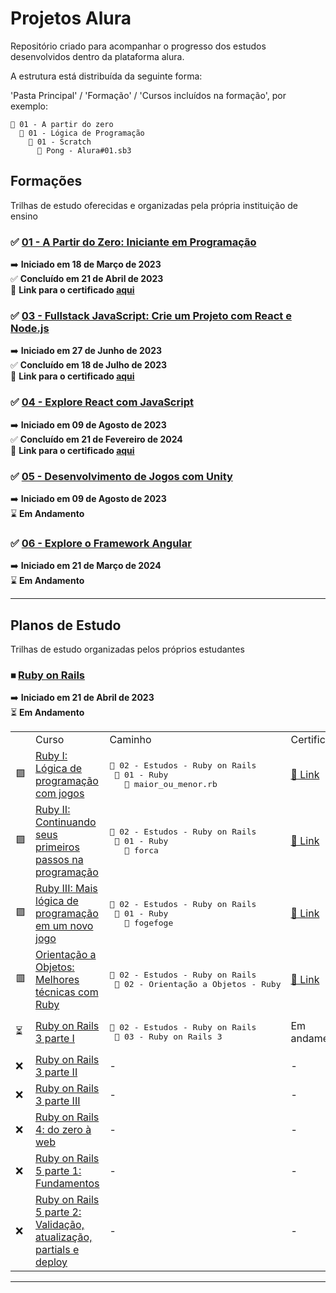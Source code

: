 # Projetos Alura

Repositório criado para acompanhar o progresso dos estudos desenvolvidos dentro da plataforma alura.

A estrutura está distribuída da seguinte forma:

'Pasta Principal' / 'Formação' / 'Cursos incluídos na formação', por exemplo:

```
📂 01 - A partir do zero
  📂 01 - Lógica de Programação
    📂 01 - Scratch
      📜 Pong - Alura#01.sb3
```

## Formações

Trilhas de estudo oferecidas e organizadas pela própria instituição de ensino

### ✅ [<strong>01 - A Partir do Zero: Iniciante em Programação </strong>](https://cursos.alura.com.br/formacao-programacao) ###

➡️ <strong>Iniciado em 18 de Março de 2023 </strong><br>
✅ <strong>Concluído em 21 de Abril de 2023 </strong><br>
📜 <strong>Link para o certificado [aqui </strong>](https://cursos.alura.com.br/degree/certificate/8b3d7b26-719e-4f0b-884d-3e5efbd03a06)

### ✅ [<strong>03 - Fullstack JavaScript: Crie um Projeto com React e Node.js</strong>](https://cursos.alura.com.br/formacao-full-stack-react-node-js)

➡️ <strong>Iniciado em 27 de Junho de 2023 </strong><br>
✅ <strong>Concluído em 18 de Julho de 2023 </strong><br>
📜 <strong>Link para o certificado [aqui </strong>](https://cursos.alura.com.br/degree/certificate/b32ca9b7-f6a7-4a6a-89b7-5272513b5e07?lang=pt_BR)

### ✅ [<strong>04 - Explore React com JavaScript</strong>](https://cursos.alura.com.br/formacao-react-javascript)

➡️ <strong>Iniciado em 09 de Agosto de 2023 </strong><br>
✅ <strong>Concluído em 21 de Fevereiro de 2024 </strong><br>
📜 <strong>Link para o certificado [aqui </strong>](https://cursos.alura.com.br/degree/certificate/6012f31f-43b5-446e-9406-9230d35d104d?lang=pt_BR)

### ✅ [<strong>05 - Desenvolvimento de Jogos com Unity</strong>](https://cursos.alura.com.br/formacao-react-javascript)

➡️ <strong>Iniciado em 09 de Agosto de 2023 </strong><br>
⌛ <strong>Em Andamento </strong><br>

### ✅ [<strong>06 - Explore o Framework Angular</strong>](https://cursos.alura.com.br/formacao-angular-14)

➡️ <strong>Iniciado em 21 de Março de 2024 </strong><br>
⌛ <strong>Em Andamento </strong><br>

---

## Planos de Estudo

Trilhas de estudo organizadas pelos próprios estudantes

### ⏹ [<strong>Ruby on Rails</strong>](https://cursos.alura.com.br/meu-plano-de-estudos-lucas-deoliveira-1596648548138-p60309)

➡️ <strong>Iniciado em 21 de Abril de 2023</strong><br>
⏳ <strong>Em Andamento</strong><br>

<table>
  <th>
    <td>Curso</td>
    <td>Caminho</td>
    <td>Certificado</td>
  </th>
  <tr>
    <td>🟪</td>
    <td>
      <a href='https://cursos.alura.com.br/course/introducao-a-programacao-com-ruby-e-jogos-1'>
        Ruby I: Lógica de programação com jogos
      </a>
    </td>
    <td>
      <pre>📂 02 - Estudos - Ruby on Rails<br/> 📂 01 - Ruby<br/>   📜 maior_ou_menor.rb</pre>
    </td>
    <td>
      <a href='https://cursos.alura.com.br/certificate/1ddedcc7-dc83-4d6c-98c0-95772c5b2423'>
        📜 Link
      </a>
    </td>
  </tr>
  <tr>
    <td>🟪</td>
    <td>
      <a href='https://cursos.alura.com.br/course/introducao-a-programacao-com-ruby-e-jogos-2'>
        Ruby II: Continuando seus primeiros passos na programação
      </a>
    </td>
    <td>
      <pre>📂 02 - Estudos - Ruby on Rails<br/> 📂 01 - Ruby<br/>   📜 forca</pre>
    </td>
    <td>
      <a href='https://cursos.alura.com.br/certificate/d713c5c9-3fae-49f1-916e-6a888a4c341f'>
        📜 Link
      </a>
    </td>
  </tr>
  <tr>
    <td>🟪</td>
    <td>
      <a href='https://cursos.alura.com.br/course/introducao-a-programacao-com-ruby-e-jogos-3'>
        Ruby III: Mais lógica de programação em um novo jogo
      </a>
    </td>
    <td>
      <pre>📂 02 - Estudos - Ruby on Rails<br/> 📂 01 - Ruby<br/>   📜 fogefoge</pre>
    </td>
    <td>
      <a href='https://cursos.alura.com.br/certificate/63ffc3f6-b94f-4dfc-971e-be2aaf99a684'>
        📜 Link
      </a>
    </td>
  </tr>
  <tr>
    <td>🟥</td>
    <td>
      <a href='https://cursos.alura.com.br/course/orientacao-objetos-ruby'>
        Orientação a Objetos: Melhores técnicas com Ruby
      </a>
    </td>
    <td>
      <pre>📂 02 - Estudos - Ruby on Rails<br/> 📂 02 - Orientação a Objetos - Ruby</pre>
    </td>
    <td>
      <a href='https://cursos.alura.com.br/certificate/a67c1010-c278-47c2-9c03-991d6ecde205'>
        📜 Link
      </a>
    </td>
  </tr>
  <tr>
    <td>⏳</td>
    <td>
      <a href='https://cursos.alura.com.br/course/ruby-on-rails'>
        Ruby on Rails 3 parte I
      </a>
    </td>
    <td>
      <pre>📂 02 - Estudos - Ruby on Rails<br/> 📂 03 - Ruby on Rails 3</pre>
    </td>
    <td>
      Em andamento
    </td>
  </tr>
  <tr>
    <td>❌</td>
    <td>
      <a href='https://cursos.alura.com.br/course/ruby-on-rails2'>
        Ruby on Rails 3 parte II
      </a>
    </td>
    <td>
      -
    </td>
    <td>
      -
    </td>
  </tr>
  <tr>
    <td>❌</td>
    <td>
      <a href='https://cursos.alura.com.br/course/ruby-on-rails3'>
        Ruby on Rails 3 parte III
      </a>
    </td>
    <td>
      -
    </td>
    <td>
      -
    </td>
  </tr>
  <tr>
    <td>❌</td>
    <td>
      <a href='https://cursos.alura.com.br/course/ruby-on-rails-4-do-zero'>
        Ruby on Rails 4: do zero à web
      </a>
    </td>
    <td>
      -
    </td>
    <td>
      -
    </td>
  </tr>
  <tr>
    <td>❌</td>
    <td>
      <a href='https://cursos.alura.com.br/course/ruby-on-rails-5'>
        Ruby on Rails 5 parte 1: Fundamentos
      </a>
    </td>
    <td>
      -
    </td>
    <td>
      -
    </td>
  </tr>
  <tr>
    <td>❌</td>
    <td>
      <a href='https://cursos.alura.com.br/course/ruby-on-rails-5-validacao-atualizacao-partials-deploy'>
        Ruby on Rails 5 parte 2: Validação, atualização, partials e deploy
      </a>
    </td>
    <td>
      -
    </td>
    <td>
      -
    </td>
  </tr>
</table>

---
